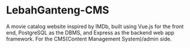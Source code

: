 # LebahGanteng-CMS
A movie catalog website inspired by IMDb, built using Vue.js for the front end, PostgreSQL as the DBMS, and Express as the backend web app framework. For the CMS(Content Management System)/admin side.
